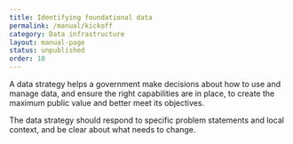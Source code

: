 ```yaml
---
title: Identifying foundational data
permalink: /manual/kickoff
category: Data infrastructure
layout: manual-page
status: unpublished
order: 10
---
```


A data strategy helps a government make decisions about how to use and manage data, and ensure the right capabilities are in place, to create the maximum public value and better meet its objectives.

The data strategy should respond to specific problem statements and local context, and be clear about what needs to change. 